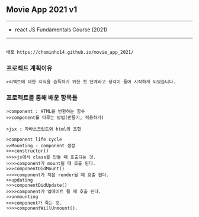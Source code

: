 ## Movie App 2021 v1
--------------------------------------
- react JS Fundamentals Course (2021)

--------------------------------------
```

배포 https://chominho14.github.io/movie_app_2021/

```
### 프로젝트 계획이유
```
>리액트에 대한 지식을 습득하기 위한 첫 단계라고 생각이 들어 시작하게 되었습니다.
```

### 프로젝트를 통해 배운 항목들
```
>component : HTML을 반환하는 함수
>>component를 다루는 방법(만들기, 적용하기)

>jsx : 자바스크립트와 html의 조합

>component life cycle
>>Mounting - component 생성
>>>constructor()
>>>>js에서 class를 만들 때 호출되는 것.
>>>>component가 mount될 때 호출 된다.
>>>componentDidMount()
>>>>component가 처음 render될 때 호출 된다.
>>updating
>>>componentDidUpdate()
>>>>component가 업데이트 될 때 호출 된다.
>>unmounting
>>>component가 죽는 것.
>>>>componentWillUnmount().

```

